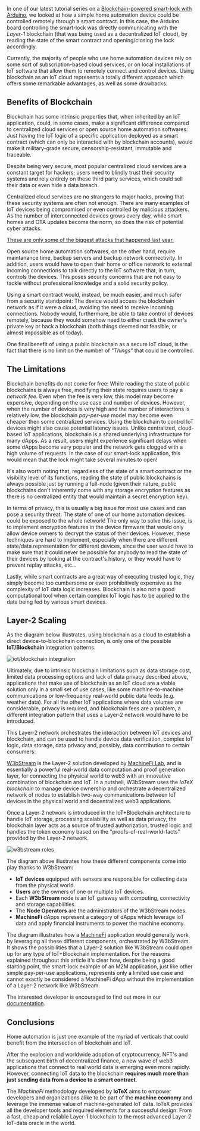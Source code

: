 In one of our latest tutorial series on a [Blockchain-powered smart-lock with Arduino](https://developers.iotex.io/posts/Blockchain-Powered-Smart-Lock), we looked at how a simple home automation device could be controlled remotely through a smart contract. In this case, the Arduino board controlling the smart-lock was directly communicating with the *Layer-1* blockchain (that was being used as a decentralized IoT cloud), by reading the state of the smart contract and opening/closing the lock accordingly.

Currently, the majority of people who use home automation devices rely on some sort of subscription-based cloud services, or on local installations of IoT software that allow them to remotely connect and control devices. Using blockchain as an IoT cloud represents a totally different approach which offers some remarkable advantages, as well as some drawbacks.

## Benefits of Blockchain

Blockchain has some intrinsic properties that, when inherited by an IoT application, could, in some cases, make a significant difference compared to centralized cloud services or open source home automation softwares: Just having the IoT logic of a specific application deployed as a smart contract (which can only be interacted with by blockchain accounts), would make it military-grade secure, censorship-resistant, immutable and traceable.

Despite being very secure, most popular centralized cloud services are a constant target for hackers; users need to blindly trust their security systems and rely entirely on these third party services, which could sell their data or even hide a data breach.

Centralized cloud services are no strangers to major hacks, proving that these security systems are often not enough. There are many examples of IoT devices being compromised or even controlled by malicious attackers. As the number of interconnected devices grows every day, while smart homes and OTA updates become the norm, so does the risk of potential cyber attacks. 

[These are only some of the biggest attacks that happened last year.](https://firedome.io/blog/top-cyber-attacks-on-iot-devices-in-2021/) 

Open source home automation softwares, on the other hand, require maintanance time, backup servers and backup network connectivity. In addition, users would have to open their home or office network to external incoming connections to talk directly to the IoT software that, in turn, controls the devices. This poses security concerns that are not easy to tackle without professional knowledge and a solid security policy. 

Using a smart contract would, instead, be much easier, and much safer from a security standpoint: The device would access the blockchain network as if it were a cloud, avoiding the need to receive incoming connections. Nobody would, furthermore, be able to take control of devices remotely, because they would somehow need to either crack the owner's private key or hack a blockchain (both things deemed not feasible, or almost impossible as of today).

One final benefit of using a public blockchain as a secure IoT cloud, is the fact that there is no limit on the number of *"Things"* that could be controlled.


## The Limitations

Blockchain benefits do not come for free: While reading the state of public blockchains is always free, modifying their state requires users to pay a *network fee*. Even when the fee is very low, this model may become expensive, depending on the use case and number of devices. However, when the number of devices is very high and the number of interactions is relatively low, the blockchain *pay-per-use* model may become even cheaper then some centralized services. Using the blockchain to control IoT devices might also cause potential latency issues. Unlike centralized, cloud-based IoT applications, blockchain is a shared underlying infrastructure for many dApps. As a result, users might experience significant delays when some dApps become very popular and the network gets clogged with a high volume of requests. In the case of our smart-lock application, this would mean that the lock might take several minutes to open!

It's also worth noting that, regardless of the state of a smart contract or the visibility level of its functions, reading the state of public blockchains is always possible just by running a full-node (given their nature, public blockchains don't inherently come with any storage encryption features as there is no centralized entity that would maintain a secret encryption key).

In terms of privacy, this is usually a big issue for most use cases and can pose a security threat: The state of one of our home automation devices could be exposed to the whole network! The only way to solve this issue, is to implement encryption features in the device firmware that would only allow device owners to decrypt the status of their devices. However, these techniques are hard to implement, especially when there are different state/data representation for different devices, since the user would have to make sure that it could never be possible for anybody to read the state of their devices by looking at the contract's history, or they would have to prevent replay attacks, etc...

Lastly, while smart contracts are a great way of executing trusted logic, they simply become too cumbersome or even prohibitively expensive as the complexity of IoT data logic increases. Blockchain is also not a good computational tool when certain complex IoT logic has to be applied to the data being fed by various smart devices.

## Layer-2 Scaling

As the diagram below illustrates, using blockchain as a cloud to establish a direct device-to-blockchain connection, is only one of the possible **IoT/Blockchain** integration patterns. 

![iot/blockchain integration](https://user-images.githubusercontent.com/77351244/187288280-a218a09c-2dab-4cb8-99c8-22f4c0da7c07.jpeg)

Ultimately, due to intrinsic blockchain limitations such as data storage cost, limited data processing options and lack of data privacy described above, applications that make use of blockchain as an IoT cloud are a viable solution only in a small set of use cases, like some machine-to-machine communications or low-frequency real-world public data feeds (e.g. weather data). For all the other IoT applications where data volumes are considerable, privacy is required, and blockchain fees are a problem, a different integration pattern that uses a Layer-2 network would have to be introduced. 

This Layer-2 network orchestrates the interaction between IoT devices and blockchain, and can be used to handle device data verification, complex IoT logic, data storage, data privacy and, possibly, data contribution to certain consumers. 

[W3bStream](https://docs.iotex.io/machinefi/w3bstream-network) is the Layer-2 solution developed by [MachineFi Lab](https://machinefi.com/), and is essentially a powerful real-world data computation and proof generation layer, for connecting the physical world to web3 with an innovative combination of blockchain and IoT. In a nutshell, W3bStream uses the *IoTeX blockchain* to manage device ownership and orchestrate a decentralized network of nodes to establish two-way communications between IoT devices in the physical world and decentralized web3 applications. 


Once a Layer-2 network is introduced in the IoT+Blockchain architecture to handle IoT storage, processing scalability as well as data privacy, the blockchain layer acts as a source of trusted authorization, trusted logic and handles the token economy based on the "proofs-of-real-world-facts" provided by the Layer-2 network.

![w3bstream roles](https://user-images.githubusercontent.com/77351244/187995484-b00b7bc6-7cd7-4714-9271-a17d18617879.png)

The diagram above illustrates how these different components come into play thanks to W3bStream:

-  **IoT devices** equipped with sensors are responsible for collecting data from the physical world.
-  **Users** are the owners of one or multiple IoT devices.
-  Each **W3bStream** node is an IoT gateway with computing, connectivity and storage capabilities.
-  The **Node Operators** are the administrators of the W3bStream nodes.  
-  **MachineFi** dApps represent a category of dApps which leverage IoT data and apply financial instruments to power the machine economy.

The diagram illustrates how a [MachineFi](https://machinefi.com/) application would generally work by leveraging all these different components, orchestrated by W3bStream. It shows the possibilities that a Layer-2 solution like W3bStream could open up for any type of IoT+Blockchain implementation. For the reasons explained throughout this article it's clear how, despite being a good starting point, the smart-lock example of an M2M application, just like other simple pay-per-use applications, represents only a limited use case and cannot exactly be considered a MachineFi dApp without the implementation of a Layer-2 network like W3bStream. 

The interested developer is encouraged to find out more in our [documentation](https://docs.iotex.io/machinefi/w3bstream-network). 

## Conclusions

Home automation is just one example of the myriad of verticals that could benefit from the intersection of blockchain and IoT. 

After the explosion and worldwide adoption of cryptocurrency, NFT's and the subsequent birth of decentralized finance, a new wave of web3 applications that connect to real world data is emerging even more rapidly. However, connecting IoT data to the blockchain **requires much more than just sending data from a device to a smart contract**. 

The *MachineFi* methodology developed by **IoTeX** aims to empower developers and organizations alike to be part of the **machine economy** and leverage the immense value of machine-generated IoT data. IoTeX provides all the developer tools and required elements for a successful design: From a fast, cheap and reliable Layer-1 blockchain to the most advanced Layer-2 IoT-data oracle in the world. 

